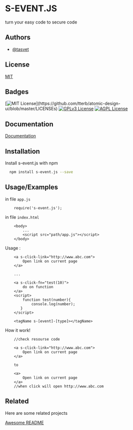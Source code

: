# S-EVENT.JS

turn your easy code to secure code

## Authors

- [@tasvet](https://www.npmjs.com/~tasvet)

## License

[MIT](https://choosealicense.com/licenses/mit/)

## Badges

[![MIT License](https://img.shields.io/apm/l/atomic-design-ui.svg?)](https://github.com/tterb/atomic-design-ui/blob/master/LICENSEs)
[![GPLv3 License](https://img.shields.io/badge/License-GPL%20v3-yellow.svg)](https://opensource.org/licenses/)
[![AGPL License](https://img.shields.io/badge/license-AGPL-blue.svg)](http://www.gnu.org/licenses/agpl-3.0)

## Documentation

[Documentation](https://linktodocumentation)

## Installation

Install s-event.js with npm

```bash
  npm install s-event.js --save
```

## Usage/Examples

in file `app.js`

```
    require('s-event.js');
```

in file `index.html`

```
    <body>
        ...
        <script src="path/app.js"></script>
    </body>
```

Usage :

```
    <a s-click-link="http://www.abc.com">
        Open link on current page
    </a>

    ...

    <a s-click-fn="test(10)">
        do on function
    </a>
    <script>
        function test(number){
            console.log(number);
       }
    </script>
```

```
    <tagName s-[event]-[type]></tagName>
```

How it work!

```
    //check resourse code

    <a s-click-link="http://www.abc.com">
        Open link on current page
    </a>

    to

    <a>
        Open link on current page
    </a>
    //when click will open http://www.abc.com
```

## Related

Here are some related projects

[Awesome README](https://github.com/matiassingers/awesome-readme)
